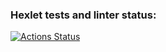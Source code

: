 ### Hexlet tests and linter status:
[![Actions Status](https://github.com/glvrzZZ/frontend-project-46/actions/workflows/hexlet-check.yml/badge.svg)](https://github.com/glvrzZZ/frontend-project-46/actions)